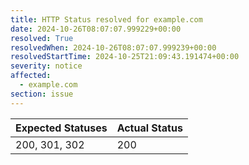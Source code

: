 ```yaml
---
title: HTTP Status resolved for example.com
date: 2024-10-26T08:07:07.999229+00:00
resolved: True
resolvedWhen: 2024-10-26T08:07:07.999239+00:00
resolvedStartTime: 2024-10-25T21:09:43.191474+00:00
severity: notice
affected:
  - example.com
section: issue
---
```


| Expected Statuses | Actual Status  |
|-------------------|----------------|
| 200, 301, 302 | 200 |
